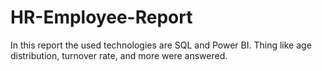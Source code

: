 # HR-Employee-Report
In this report the used technologies are SQL and Power BI. Thing like age distribution, turnover rate, and more were answered.
